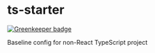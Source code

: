 # ts-starter

[![Greenkeeper badge](https://badges.greenkeeper.io/CharmedSatyr/ts-starter.svg)](https://greenkeeper.io/)

Baseline config for non-React TypeScript project
